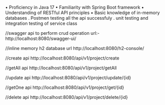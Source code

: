 • Proficiency in Java 17
• Familiarity with Spring Boot framework
• Understanding of RESTful API principles
• Basic knowledge of in-memory databases
. Postmen testing all the api successfuly
. unit testing and integration testing of service class

//swagger api to perform crud operation url:-
http://localhost:8080/swagger-ui/

//inline memory h2 database url
http://localhost:8080/h2-console/

//create api
http://localhost:8080/api/v1/project/create

//getAll api
http://localhost:8080/api/v1/project/getAll

//update api
http://localhost:8080/api/v1/project/update/{id}

//getOne api
http://localhost:8080/api/v1/project/get/{id}

//delete api
http://localhost:8080/api/v1/project/delete/{id}


